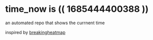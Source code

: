 # time_now is (( 1685444400388 ))

an automated repo that shows the currnent time

inspired by [breakingheatmap](https://github.com/breakingheatmap/breakingheatmap)